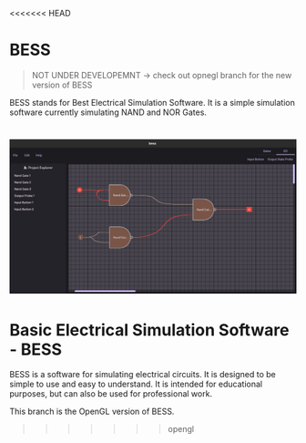 <<<<<<< HEAD
# BESS

> NOT UNDER DEVELOPEMNT -> check out opnegl branch for the new version of BESS

BESS stands for Best Electrical Simulation Software. It is a simple simulation software currently simulating NAND and NOR Gates.

![Current State of BESS!](screenshots/new_ui.png "New and current UI of bess")
=======
# Basic Electrical Simulation Software - BESS

BESS is a software for simulating electrical circuits. It is designed to be simple to use and easy to understand. It is intended for educational purposes, but can also be used for professional work.

This branch is the OpenGL version of BESS.
>>>>>>> opengl
